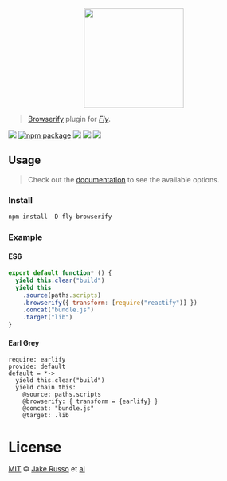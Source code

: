 <div align="center">
  <a href="http://github.com/flyjs/fly">
    <img width=200px  src="https://cloud.githubusercontent.com/assets/8317250/8733685/0be81080-2c40-11e5-98d2-c634f076ccd7.png">
  </a>
</div>

> [Browserify](http://browserify.org/) plugin for _[Fly][fly]_.

[![][fly-badge]][fly]
[![npm package][npm-ver-badge]][changelog]
[![][dl-badge]][npm-pkg-link]
[![][travis-badge]][travis-link]
[![][mit-badge]][mit]

## Usage
> Check out the [documentation](https://github.com/substack/node-browserify#browserifyfiles--opts) to see the available options.

### Install

```a
npm install -D fly-browserify
```

### Example

#### ES6
```js
export default function* () {
  yield this.clear("build")
  yield this
    .source(paths.scripts)
    .browserify({ transform: [require("reactify")] })
    .concat("bundle.js")
    .target("lib")
}
```
#### Earl Grey
```earl-grey
require: earlify
provide: default
default = *->
  yield this.clear("build")
  yield chain this:
    @source: paths.scripts
    @browserify: { transform = {earlify} }
    @concat: "bundle.js"
    @target: .lib
```

# License

[MIT][mit] © [Jake Russo][author] et [al][contributors]


[mit]:          http://opensource.org/licenses/MIT
[author]:       http://github.com/MadcapJake
[contributors]: https://github.com/MadcapJake/fly-browserify/graphs/contributors
[changelog]:     https://github.com/MadcapJake/fly-browserify/blob/master/CHANGELOG.md
[fly]:          https://www.github.com/flyjs/fly
[fly-badge]:    https://img.shields.io/badge/fly-JS-05B3E1.svg?style=flat-square
[mit-badge]:    https://img.shields.io/badge/license-MIT-444444.svg?style=flat-square
[npm-pkg-link]: https://www.npmjs.org/package/fly-browserify
[npm-ver-badge]: https://img.shields.io/npm/v/fly-browserify.svg?style=flat-square
[dl-badge]:     http://img.shields.io/npm/dm/fly-browserify.svg?style=flat-square
[travis-link]:  https://travis-ci.org/MadcapJake/fly-browserify
[travis-badge]: http://img.shields.io/travis/MadcapJake/fly-browserify.svg?style=flat-square
